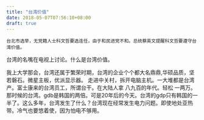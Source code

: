 ```yaml
---
title: "台湾价值"
date: 2018-05-07T07:56:10+08:00
draft: true
---
```

	台北市选举，无党籍人士科文哲要选连任，由于和民进党不和。总统蔡英文提醒科文哲要遵守台湾价值。
台湾的名嘴在电视上讨论。什么是台湾价值。

 <!--more-->

我上大学那会，台湾还属于繁荣时期，台湾的企业个个都大名鼎鼎,华硕品质，坚若磐石。微星主板，优派显示器。
走进中关村，拆开电脑主机。一大堆都是台湾产。富士康来的台湾员工，所谓台干。在大陆人拿 八九百的年代。轻松
一两万。那时候的台湾。gdb是韩国的两倍。可是20年后的今天。台湾的gdp只有韩国的一半了。这么多年，台湾发生了什么？台湾现在经常发生电力问题。即使地处亚热带。冷气也要悠着使，因为怕电不够用。
